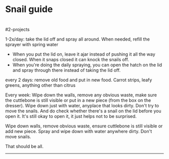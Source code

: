 # Snail guide
# 
#2-projects


1-2x/day: take the lid off and spray all around. When needed, refill the sprayer with spring water
* When you put the lid on, leave it ajar instead of pushing it all the way closed. When it snaps closed it can knock the snails off. 
* When you're doing the daily spraying, you can open the hatch on the lid and spray through there instead of taking the lid off. 

every 2 days: remove old food and put in new food. Carrot strips, leafy greens, anything other than citrus

Every week: Wipe down the walls, remove any obvious waste, make sure the cuttlebone is still visible or put in a new piece (from the box on the dresser). Wipe down just with water, anyplace that looks dirty. Don't try to move the snails. And do check whether there's a snail on the lid before you open it. It's still okay to open it, it just helps not to be surprised.

Wipe down walls, remove obvious waste, ensure cuttlebone is still visible or add new piece. Spray and wipe down with water anywhere dirty. Don't move snails. 

That should be all.

----

 

